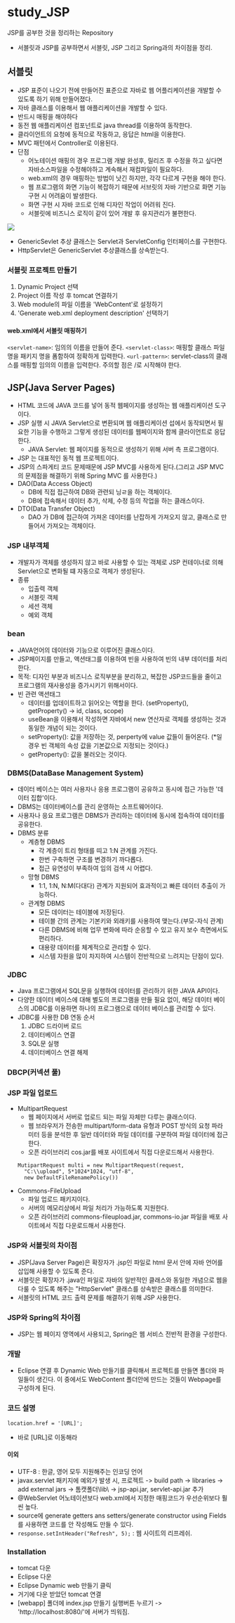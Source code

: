 # study_JSP
JSP를 공부한 것을 정리하는 Repository
- 서블릿과 JSP를 공부하면서 서블릿, JSP 그리고 Spring과의 차이점을 정리.

## 서블릿
- JSP 표준이 나오기 전에 만들어진 표준으로 자바로 웹 어플리케이션을 개발할 수 있도록 하기 위해 만들어졌다.
- 자바 클래스를 이용해서 웹 애플리케이션을 개발할 수 있다.
- 반드시 매핑을 해야하다
- 동전 웹 애플리케이션 컴포넌트로 java thread를 이용하여 동작한다.
- 클라이언트의 요청에 동적으로 작동하고, 응답은 html을 이용한다.
- MVC 패턴에서 Controller로 이용된다.
- 단점
  - 어노테이션 매핑의 경우 프로그램 개발 완성후, 릴리즈 후 수정을 하고 싶다면 자바소스파일을 수정해야하고 계속해서 재컴파일이 필요하다.
  - web.xml의 경우 매핑하는 방법이 낫긴 하지만, 각각 다르게 구현을 해야 한다.
  - 웹 프로그램의 화면 기능이 복잡하기 때문에 서브릿의 자바 기반으로 화면 기능 구현 시 어려움이 발생한다.
  - 화면 구현 시 자바 코드로 인해 디자인 작업이 어려워 진다.
  - 서블릿에 비즈니스 로직이 같이 있어 개발 후 유지관리가 불편한다.

<img src='./img/servlet01.png'/>

- GenericSevlet 추상 클래스는 Servlet과 ServletConfig 인터페이스를 구현한다.
- HttpServlet은 GenericServlet 추상클래스를 상속받는다.

### 서블릿 프로젝트 만들기
1. Dynamic Project 선택
2. Project 이름 작성 후 tomcat 연결하기
3. Web module의 파일 이름을 'WebContent'로 설정하기
4. 'Generate web.xml deployment description' 선택하기

#### web.xml에서 서블릿 매핑하기
`<servlet-name>`: 임의의 이름을 만들어 준다.
`<servlet-class>`: 매핑할 클래스 파일명을 패키지 명을 폼함하여 정확하게 입력한다.
`<url-pattern>`: servlet-class의 클래스를 매핑할 임의의 이름을 입력한다. 주의할 점은 /로 시작해야 한다.

## JSP(Java Server Pages)
- HTML 코드에 JAVA 코드를 넣어 동적 웹페이지를 생성하는 웹 애플리케이션 도구이다.
- JSP 실행 시 JAVA Servlet으로 변환되며 웹 애플리케이션 섭에서 동작되면서 필요한 기능을 수행하고 그렇게 생성된 데이터를 웹페이지와 함께 클라이언트로 응답한다.
  - JAVA Servlet: 웹 페이지를 동적으로 생성하기 위해 서버 측 프로그램이다.
- JSP 는 대표적인 동적 웹 프로젝트이다.
- JSP의 스파게티 코드 문제때문에 JSP MVC를 사용하게 된다.(그리고 JSP MVC의 문제점을 해결하기 위해 Spring MVC 를 사용한다.)
- DAO(Data Access Object)
  - DB에 직접 접근하여 DB와 관련되 닝ㄹ을 하는 객체이다.
  - DB에 접속해서 데이터 추가, 삭제, 수정 등의 작업을 하는 클래스이다.
- DTO(Data Transfer Object)
  - DAO 가 DB에 접근하여 가져온 데이터를 난잡하게 가져오지 않고, 클래스로 만들어서 가져오는 객체이다.

### JSP 내부객체
- 개발자가 객체를 생성하지 않고 바로 사용할 수 있는 객체로 JSP 컨테이너로 의해 Servlet으로 변화될 떄 자동으로 객체가 생성된다.
- 종류
  - 입출력 객체
  - 서블릿 객체
  - 세션 객체
  - 예외 객체

### bean
- JAVA언어의 데이터와 기능으로 이루어진 클래스이다.
- JSP페이지를 만들고, 액션태그를 이용하여 빈을 사용하여 빈의 내부 데이터를 처리한다.
- 목적: 디자인 부분과 비즈니스 로직부분을 분리하고, 복잡한 JSP코드들을 줄이고 프로그램의 재사용성을 증가시키기 위해서이다.
- 빈 관련 액션태그
  - 데이터를 업데이트하고 읽어오는 역할을 한다. (setProperty(), getProperty() -> id, class, scope)
  - useBean을 이용해서 작성하면 자바에서 new 연산자로 객체를 생성하는 것과 동일한 개념이 되는 것이다.
  - setProperty(): 값을 저장하는 것, perperty에 value 값들이 들어온다. (*일 경우 빈 객체의 속성 값을 기본값으로 지정되는 것이다.)
  - getProperty(): 값을 불러오는 것이다.

### DBMS(DataBase Management System)
- 데이터 베이스는 여러 사용자나 응용 프로그램이 공유하고 동시에 접근 가능한 '데이터 집합'이다.
- DBMS는 데이터베이스를 관리 운영하는 소프트웨어이다.
- 사용자나 응요 프로그램은 DBMS가 관리하는 데이터에 동시에 접속하여 데이터를 공유한다.
- DBMS 분류
  - 계층형 DBMS
    - 각 계층이 트리 형태를 띠고 1:N 관계를 가진다.
    - 한번 구축하면 구조를 변경하기 까다롭다.
    - 접근 유연성이 부족하여 임의 검색 시 어렵다.
  - 망형 DBMS
    - 1:1, 1:N, N:M(다대다) 관계가 지원되어 효과적이고 빠른 데이터 추출이 가능하다.
  - 관계형 DBMS
    - 모든 데이터는 테이블에 저장된다.
    - 테이블 간의 관계는 기본키와 외래키를 사용하여 맺는다.(부모-자식 관계)
    - 다른 DBMS에 비해 업무 변화에 따라 순응할 수 있고 유지 보수 측면에서도 편리하다.
    - 대용량 데이터를 체계적으로 관리할 수 있다.
    - 시스템 자원을 많이 차지하여 시스템이 전반적으로 느려지는 단점이 있다.

### JDBC
- Java 프로그램에서 SQL문을 실행하여 데이터를 관리하기 위한 JAVA API이다.
- 다양한 데이터 베이스에 대해 별도의 프로그램을 만들 필요 없이, 해당 데이터 베이스의 JDBC를 이용하면 하나의 프로그램으로 데이터 베이스를 관리할 수 있다.
- JDBC를 사용한 DB 연동 순서
  1. JDBC 드라이버 로드
  2. 데이터베이스 연결
  3. SQL문 실행
  4. 데이터베이스 연결 해제

### DBCP(커넥션 풀)

### JSP 파일 업로드
- MultipartRequest
  - 웹 페이지에서 서버로 업로드 되는 파일 자체만 다루는 클래스이다.
  - 웹 브라우저가 전송한 multipart/form-data 유형과 POST 방식의 요청 파라미터 등을 분석한 후 일반 데이터와 파일 데이터를 구분하여 파일 데이터에 접근한다.
  - 오픈 라이브러리 cos.jar를 배포 사이트에서 직접 다운로드해서 사용한다.
  ```
  MutipartRequest multi = new MultipartRequest(request,
    "C:\\upload", 5*1024*1024, "utf-8",
    new DefaultFileRenamePolicy())
  ```
- Commons-FileUpload
  - 파일 업로드 패키지이다.
  - 서버의 메모리상에서 파일 처리가 가능하도록 지원한다.
  - 오픈 라이브러리 commons-fileupload.jar, commons-io.jar 파일을 배포 사이트에서 직접 다운로드해서 사용한다.

### JSP와 서블릿의 차이점
- JSP(Java Server Page)은 확장자가 .jsp인 파일로 html 문서 안에 자바 언어를 삽입해 사용할 수 있도록 준다.
- 서블릿은 확장자가 .java인 파일로 자바의 일반적인 클래스와 동일한 개념으로 웹을 다룰 수 있도록 해주는 "HttpServlet" 클래스를 상속받은 클래스를 의미한다.
- 서블릿의 HTML 코드 출력 문제를 해결하기 위해 JSP 사용한다.

### JSP와 Spring의 차이점
- JSP는 웹 페이지 영역에서 사용되고, Spring은 웹 서비스 전반적 환경을 구성한다.

### 개발
- Eclipse 연결 후 Dynamic Web 만들기를 클릭해서 프로젝트를 만들면 폴더와 파일들이 생긴다. 이 중에서도 WebContent 폴더안에 만드는 것들이 Webpage를 구성하게 된다.

### 코드 설명
```
location.href = '[URL]';
```
- 바로 [URL]로 이동해라

#### 이외
- UTF-8 : 한글, 영어 모두 지원해주는 인코딩 언어
- javax.servlet 패키지에 예외가 발생 시, 프로젝트 -> build path -> libraries -> add external jars -> 톰캣폴더\lib\ -> jsp-api.jar, servlet-api.jar 추가
- @WebServlet 어노테이션보다 web.xml에서 지정한 매핑코드가 우선순위보다 훨씬 높다.
- source에 generate getters ans setters/generate constructor using Fields를 사용하면 코드를 안 작성해도 만들 수 있다.
- `response.setIntHeader("Refresh", 5);` : 웹 사이트의 리프레쉬.

### Installation
- tomcat 다운
- Eclipse 다운
- Eclipse Dynamic web 만들기 클릭
- 거기에 다운 받았던 tomcat 연결
- [webapp] 폴더에 index.jsp 만들기 실행버튼 누르기 -> 'http://localhost:8080/'에 서버가 띄워짐.